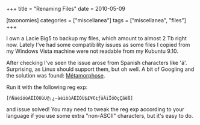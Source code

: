 +++
title = "Renaming Files"
date = 2010-05-09

[taxonomies]
categories = ["miscellanea"]
tags = ["miscellanea", "files"]
+++


I own a Lacie Big5 to backup my files, which amount to almost 2 Tb right now. Lately I've had some compatibility issues as some files I copied from my Windows Vista machine were not readable from my Kubuntu 9.10.

<!-- more -->

After checking I've seen the issue arose from Spanish characters like 'á'. Surprising, as Linux should support them, but oh well. A bit of Googling and the solution was found: [Métamorphose](http://file-folder-ren.sourceforge.net/).

Run it with the following reg exp:

```
[ñÑáéíóúÁÉÍÓÚüÜ@¡¿—àèìòùÀÈÌÒÙ$£¥€¢ƒäÄïÏöÖçÇãêß]
```

and issue solved! You may need to tweak the reg exp according to your language if you use some extra "non-ASCII" characters, but it's easy to do.
